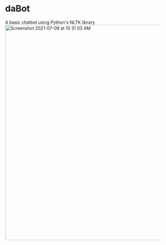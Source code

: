 # daBot
A basic chatbot using Python's NLTK library
<br >
<img width="697" alt="Screenshot 2021-07-09 at 10 31 03 AM" src="https://user-images.githubusercontent.com/58187215/125025916-2c265c00-e0a1-11eb-9301-6d8d7c013ed7.png">
